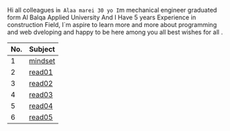Hi all colleagues i`m Alaa marei 30 yo I`m mechanical engineer graduated form Al Balqa Applied University And I Have 5 years Experience in   construction Field, I`m aspire to learn more and more about programming and web dveloping and happy to be here among you all
best wishes for all .




|No. | Subject |  
|-------|----|  
|1 |[mindset](mindset)|  
|2 |[read01](read01)|  
|3|[read02](read02)|  
|4|[read03](read03)|
|5|[read04](read04)|
|6|[read05](read05)|



